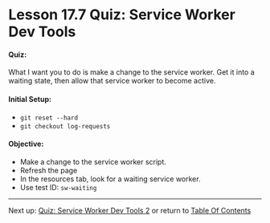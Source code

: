 # Lesson 17.7 Quiz: Service Worker Dev Tools

#### Quiz:

What I want you to do is make a change to the service worker. Get it into a waiting state, then allow that service worker to become active.

#### Initial Setup:
- `git reset --hard`
- `git checkout log-requests`

#### Objective:
- Make a change to the service worker script.
- Refresh the page
- In the resources tab, look for a waiting service worker.
- Use test ID: `sw-waiting`

- - -
Next up: [Quiz: Service Worker Dev Tools 2](ND024_Part2_Lesson17_08.md) or return to [Table Of Contents](./ND024_TableOfContents.md)
